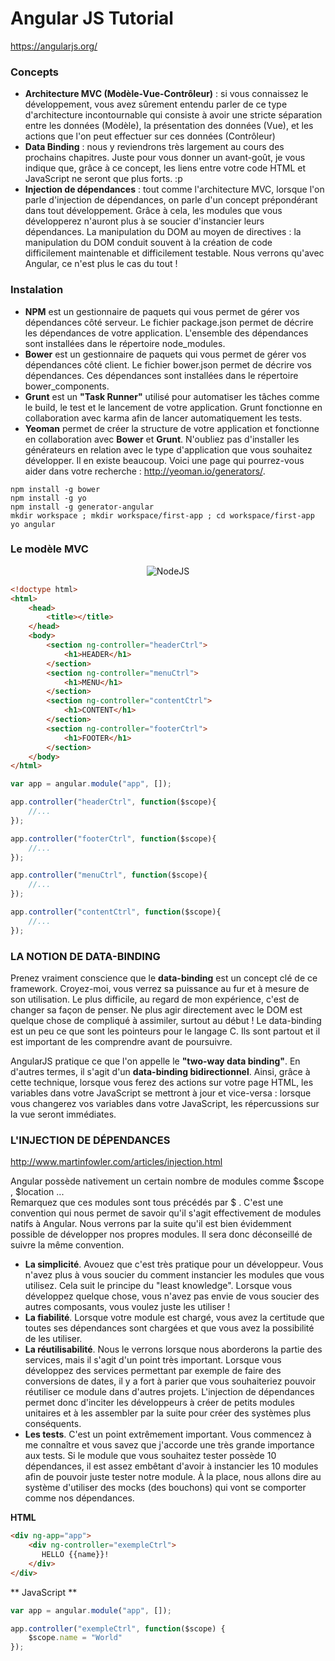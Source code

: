 Angular JS Tutorial
======================
https://angularjs.org/

### Concepts 

* __Architecture MVC (Modèle-Vue-Contrôleur)__ : si vous connaissez le développement, vous avez sûrement entendu parler de ce type d'architecture incontournable qui consiste à avoir une stricte séparation entre les données (Modèle), la présentation des données (Vue), et les actions que l'on peut effectuer sur ces données (Contrôleur)
* __Data Binding__ : nous y reviendrons très largement au cours des prochains chapitres. Juste pour vous donner un avant-goût, je vous indique que, grâce à ce concept, les liens entre votre code HTML et JavaScript ne seront que plus forts. :p
* __Injection de dépendances__ : tout comme l'architecture MVC, lorsque l'on parle d'injection de dépendances, on parle d'un concept prépondérant dans tout développement. Grâce à cela, les modules que vous développerez n'auront plus à se soucier d'instancier leurs dépendances.
La manipulation du DOM au moyen de directives : la manipulation du DOM conduit souvent à la création de code difficilement maintenable et difficilement testable. Nous verrons qu'avec Angular, ce n'est plus le cas du tout !

### Instalation

* __NPM__ est un gestionnaire de paquets qui vous permet de gérer vos dépendances côté serveur. Le fichier package.json permet de décrire les dépendances de votre application. L'ensemble des dépendances sont installées dans le répertoire node_modules.
* __Bower__ est un gestionnaire de paquets qui vous permet de gérer vos dépendances côté client. Le fichier bower.json permet de décrire vos dépendances. Ces dépendances sont installées dans le répertoire bower_components.
* __Grunt__ est un __"Task Runner"__ utilisé pour automatiser les tâches comme le build, le test et le lancement de votre application. Grunt fonctionne en collaboration avec karma afin de lancer automatiquement les tests.
* __Yeoman__ permet de créer la structure de votre application et fonctionne en collaboration avec __Bower__ et __Grunt__. N'oubliez pas d'installer les générateurs en relation avec le type d'application que vous souhaitez développer. Il en existe beaucoup. Voici une page qui pourrez-vous aider dans votre recherche : http://yeoman.io/generators/.

```
npm install -g bower
npm install -g yo
npm install -g generator-angular
mkdir workspace ; mkdir workspace/first-app ; cd workspace/first-app
yo angular
```

### Le modèle MVC

<p align="center">   
<img src='https://sdz-upload.s3.amazonaws.com/prod/upload/mvc-angular.png' alt='NodeJS' />
</p>

````html
<!doctype html>
<html>
    <head>
        <title></title>
    </head>
    <body>
        <section ng-controller="headerCtrl">
            <h1>HEADER</h1>
        </section>
        <section ng-controller="menuCtrl">
            <h1>MENU</h1>
        </section>
        <section ng-controller="contentCtrl">
            <h1>CONTENT</h1>
        </section>
        <section ng-controller="footerCtrl">
            <h1>FOOTER</h1>
        </section>
    </body>
</html>
````
````javascript
var app = angular.module("app", []);

app.controller("headerCtrl", function($scope){
    //...    
});

app.controller("footerCtrl", function($scope){
    //...    
});

app.controller("menuCtrl", function($scope){
    //...    
});

app.controller("contentCtrl", function($scope){
    //...    
});
````

### LA NOTION DE DATA-BINDING

Prenez vraiment conscience que le **data-binding** est un concept clé de ce framework. Croyez-moi, vous verrez sa puissance au fur et à mesure de son utilisation. Le plus difficile, au regard de mon expérience, c'est de changer sa façon de penser. Ne plus agir directement avec le DOM est quelque chose de compliqué à assimiler, surtout au début ! Le data-binding est un peu ce que sont les pointeurs pour le langage C. Ils sont partout et il est important de les comprendre avant de poursuivre.

AngularJS pratique ce que l'on appelle le **"two-way data binding"**. En d'autres termes, il s'agit d'un **data-binding bidirectionnel**. Ainsi, grâce à cette technique, lorsque vous ferez des actions sur votre page HTML, les variables dans votre JavaScript se mettront à jour et vice-versa : lorsque vous changerez vos variables dans votre JavaScript, les répercussions sur la vue seront immédiates.

### L'INJECTION DE DÉPENDANCES
http://www.martinfowler.com/articles/injection.html    

Angular possède nativement un certain nombre de modules comme $scope , $location ...      
Remarquez que ces modules sont tous précédés par $ . C'est une convention qui nous permet de savoir qu'il s'agit effectivement de modules natifs à Angular. Nous verrons par la suite qu'il est bien évidemment possible de développer nos propres modules. Il sera donc déconseillé de suivre la même convention.     
        
* __La simplicité__. Avouez que c'est très pratique pour un développeur. Vous n'avez plus à vous soucier du comment instancier les modules que vous utilisez. Cela suit le principe du "least knowledge". Lorsque vous développez quelque chose, vous n'avez pas envie de vous soucier des autres composants, vous voulez juste les utiliser !
* __La fiabilité__. Lorsque votre module est chargé, vous avez la certitude que toutes ses dépendances sont chargées et que vous avez la possibilité de les utiliser.
* __La réutilisabilité__. Nous le verrons lorsque nous aborderons la partie des services, mais il s'agit d'un point très important. Lorsque vous développez des services permettant par exemple de faire des conversions de dates, il y a fort à parier que vous souhaiteriez pouvoir réutiliser ce module dans d'autres projets. L'injection de dépendances permet donc d'inciter les développeurs à créer de petits modules unitaires et à les assembler par la suite pour créer des systèmes plus conséquents.
* __Les tests__. C'est un point extrêmement important. Vous commencez à me connaître et vous savez que j'accorde une très grande importance aux tests. Si le module que vous souhaitez tester possède 10 dépendances, il est assez embêtant d'avoir à instancier les 10 modules afin de pouvoir juste tester notre module. À la place, nous allons dire au système d'utiliser des mocks (des bouchons) qui vont se comporter comme nos dépendances.

**HTML**
````html
<div ng-app="app">
    <div ng-controller="exempleCtrl">
       HELLO {{name}}!
    </div>
</div>
````
** JavaScript **
````javascript
var app = angular.module("app", []);

app.controller("exempleCtrl", function($scope) {
    $scope.name = "World"
});
````
